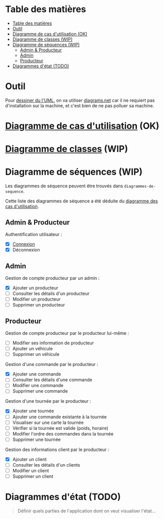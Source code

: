 # Table des matières

- [Table des matières](#table-des-matières)
- [Outil](#outil)
- [Diagramme de cas d'utilisation (OK)](#diagramme-de-cas-dutilisation-ok)
- [Diagramme de classes (WIP)](#diagramme-de-classes-wip)
- [Diagramme de séquences (WIP)](#diagramme-de-séquences-wip)
  - [Admin & Producteur](#admin--producteur)
  - [Admin](#admin)
  - [Producteur](#producteur)
- [Diagrammes d'état (TODO)](#diagrammes-détat-todo)

# Outil

Pour [dessiner du l'UML](https://www.reddit.com/r/ProgrammerHumor/comments/b3okry/uml_is_love_uml_is_life/),
on va utiliser [diagrams.net](https://app.diagrams.net/) car il ne requiert pas d'installation sur la machine,
et c'est bien de ne pas polluer sa machine.

# [Diagramme de cas d'utilisation](./CasUtilisation.drawio.png) (OK)

# [Diagramme de classes](./Classes.png) (WIP)

# Diagramme de séquences (WIP)

Les diagrammes de séquence peuvent être trouvés dans `diagrammes-de-sequence`.

Cette liste des diagrammes de séquence a été déduite du [diagramme des cas d'utilisation](#diagramme-de-cas-dutilisation).

## Admin & Producteur

Authentification utilisateur :

- [x] [Connexion](diagrammes-de-sequence/connexion.drawio.png)
- [x] Déconnexion

## Admin

Gestion de compte producteur par un admin :

- [x] Ajouter un producteur
- [ ] Consulter les détails d'un producteur
- [ ] Modifier un producteur
- [ ] Supprimer un producteur

## Producteur

Gestion de compte producteur par le producteur lui-même :

- [ ] Modifier ses information de producteur
- [ ] Ajouter un véhicule
- [ ] Supprimer un véhicule

Gestion d'une commande par le producteur :

- [x] Ajouter une commande
- [ ] Consulter les détails d'une commande
- [ ] Modifier une commande
- [ ] Supprimer une commande

Gestion d'une tournée par le producteur :

- [x] Ajouter une tournée
- [ ] Ajouter une commande existante à la tournée
- [ ] Visualiser sur une carte la tournée
- [ ] Vérifier si la tournée est valide (poids, horaire)
- [ ] Modifier l'ordre des commandes dans la tournée
- [ ] Supprimer une tournée

Gestion des informations client par le producteur :

- [x] Ajouter un client
- [ ] Consulter les détails d'un clients
- [ ] Modifier un client
- [ ] Supprimer un client

# Diagrammes d'état (TODO)

> Définir quels parties de l'application dont on veut visualiser l'état...
